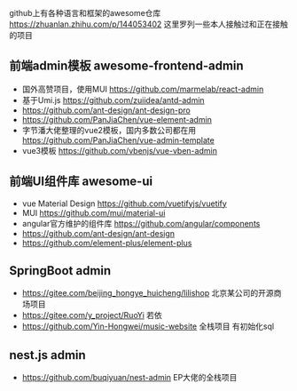github上有各种语言和框架的awesome仓库 https://zhuanlan.zhihu.com/p/144053402
这里罗列一些本人接触过和正在接触的项目


## 前端admin模板 awesome-frontend-admin
+ 国外高赞项目，使用MUI https://github.com/marmelab/react-admin
+ 基于Umi.js https://github.com/zuiidea/antd-admin
+ https://github.com/ant-design/ant-design-pro
+ https://github.com/PanJiaChen/vue-element-admin
+ 字节潘大佬整理的vue2模板，国内多数公司都在用 https://github.com/PanJiaChen/vue-admin-template
+ vue3模板 https://github.com/vbenjs/vue-vben-admin

## 前端UI组件库 awesome-ui
+ vue Material Design https://github.com/vuetifyjs/vuetify
+ MUI https://github.com/mui/material-ui
+ angular官方维护的组件库  https://github.com/angular/components
+ https://github.com/ant-design/ant-design
+ https://github.com/element-plus/element-plus

## SpringBoot admin
+ https://gitee.com/beijing_hongye_huicheng/lilishop 北京某公司的开源商场项目
+ https://gitee.com/y_project/RuoYi 若依
+ https://github.com/Yin-Hongwei/music-website 全栈项目 有初始化sql

## nest.js admin
+ https://github.com/buqiyuan/nest-admin EP大佬的全栈项目
